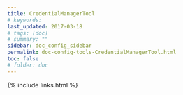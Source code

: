 ```yaml
---
title: CredentialManagerTool
# keywords:
last_updated: 2017-03-18
# tags: [doc]
# summary: ""
sidebar: doc_config_sidebar
permalink: doc-config-tools-CredentialManagerTool.html
toc: false
# folder: doc
---
```


{% include links.html %}
 